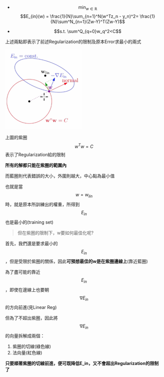 * $$\min_{w\in\mathbb{R}}$$$$E_{in}(w) = \frac{1}{N}\sum_{n=1}^N(w^Tz_n - y_n)^2= \frac{1}{N}\sum^N_{n=1}(Zw-Y)^T(Zw-Y)$$

* $$s.t. \sum^Q_{q=0}w_q^2<C$$

上述兩點即表示了前述Regularization的限制及原本Error求最小的兩式

![](/assets/iasdjasoidjosajdoasdmport.png)

上圖的紫圈$$w^Tw = C$$表示了Regularization給的限制

**所有的解都只能在紫圈的範圍內**

而藍圈則代表錯誤的大小，外圍則越大，中心點為最小值

也就是當$$w = w_{lin}$$時，就是原本所訓練出的權重，所得到$$E_{in}$$也是最小的\(training set\)

> 但在紫圈的限制下，w要如何最佳化呢?

首先，我們還是要求最小的$$E_{in}$$，但是受限於紫圈的關係，因此**可預想最佳的w是在紫圈邊線上**\(靠近藍圈\)

為了盡可能的靠近$$E_{in}$$，即使在邊線上也要朝$$\nabla E_{in}$$的方向前進\(見Linear Reg\)

但為了不超出紫圈，因此將$$\nabla E_{in}$$的向量拆解成兩個：

1. 紫圈的切線\(綠色線\)
2. 法向量\(紅色線\)

**只要順著紫圈的切線前進，便可既降低E\_in，又不會超出Regularization的限制了**

